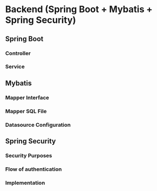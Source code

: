 # Backend (Spring Boot + Mybatis + Spring Security)

## Spring Boot

### Controller

### Service


## Mybatis

### Mapper Interface

### Mapper SQL File

### Datasource Configuration

## Spring Security

### Security Purposes

### Flow of authentication

### Implementation
